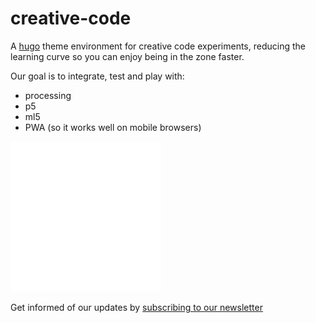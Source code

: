 # creative-code

A [hugo](https://gohugo.io/) theme environment for creative code experiments, reducing the learning curve so you can enjoy being in the zone faster.

Our goal is to integrate, test and play with:

- processing
- p5
- ml5
- PWA (so it works well on mobile browsers)

![](form.svg)

Get informed of our updates by [subscribing to our newsletter](https://tinyletter.com/creative-code/)